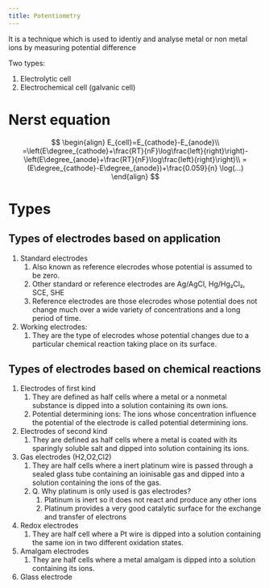 ```yaml
---
title: Potentiometry
---
```

It is a technique which is used to identiy and analyse metal or non metal ions by measuring potential difference

Two types:
1. Electrolytic cell
2. Electrochemical cell (galvanic cell)

# Nerst equation
$$
\begin{align}
E_{cell}=E_{cathode}-E_{anode}\\
=\left(E\degree_{cathode}+\frac{RT}{nF}\log\frac{left}{right}\right)-\left(E\degree_{anode}+\frac{RT}{nF}\log\frac{left}{right}\right)\\
=(E\degree_{cathode}-E\degree_{anode})+\frac{0.059}{n} \log(...)
\end{align}
$$

# Types

## Types of electrodes based on application

1. Standard electrodes
	1. Also known as reference elecrodes whose potential is assumed to be zero.
	2. Other standard or reference electrodes are Ag/AgCl, Hg/Hg₂Cl₂, SCE, SHE
	3. Reference electrodes are those elecrodes whose potential does not change much over a wide variety of concentrations and a long period of time.
2. Working electrodes:
	1. They are the type of elecrodes whose potential changes due to a particular chemical reaction taking place on its surface.

## Types of electrodes based on chemical reactions

1. Electrodes of first kind
	1. They are defined as half cells where a metal or a nonmetal substance is dipped into a solution containing its own ions.
	2. Potential determining ions: The ions whose concentration influence the potential of the electrode is called potential determining ions.
2. Electrodes of second kind
	1. They are defined as half cells where a metal is coated with its sparingly soluble salt and dipped into solution containing its ions.
3. Gas electrodes (H2,O2,Cl2)
	1. They are half cells where a inert platinum wire is passed through a sealed glass tube containing an ioinisable gas and dipped into a solution containing the ions of the gas.
	2. Q. Why platinum is only used is gas electrodes?
		1. Platinum is inert so it does not react and produce any other ions
		2. Platinum provides a very good catalytic surface for the exchange and transfer of electrons
4. Redox electrodes
	1. They are half cell where a Pt wire is dipped into a solution containing the same ion in two different oxidation states.
5. Amalgam electrodes
	1. They are half cells where a metal amalgam is dipped into a solution containing its ions.
6. Glass electrode